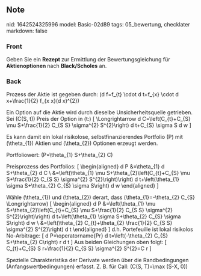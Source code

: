 ## Note
nid: 1642524325996
model: Basic-02d89
tags: 05_bewertung, checklater
markdown: false

### Front
Geben Sie ein <b>Rezept </b>zur Ermittlung der Bewertungsgleichung für <b>Aktienoptionen </b>nach <b>Black/Scholes</b> an.

### Back
Prozess der Aktie ist gegeben durch: \(d f=f_{t} \cdot d t+f_{x} \cdot d x+\frac{1}{2} f_{x x}(d x)^{2}\)

Ein Option auf die Aktie wird durch dieselbe Unsicherheitsquelle getrieben. Sei \(C(S, t)\) Preis der Option in \(t:\)
\[
\Longrightarrow d C=\left(C_{t}+C_{S} \mu S+\frac{1}{2} C_{S S} \sigma^{2} S^{2}\right) d t+C_{S} \sigma S d w
\]

Es kann damit ein lokal risikolose, selbstfinanzierendes Portfolio \(P\) mit \(\theta_{1}\) Aktien und \(\theta_{2}\) Optionen erzeugt werden.

Portfoliowert: \(P=\theta_{1} S+\theta_{2} C\)

Preisprozess des Portfolios:
\[
\begin{aligned}
d P &=\theta_{1} d S+\theta_{2} d C \\
&=\left(\theta_{1} \mu S+\theta_{2}\left(C_{t}+C_{S} \mu S+\frac{1}{2} C_{S S} \sigma^{2} S^{2}\right)\right) d t+\left(\theta_{1} \sigma S+\theta_{2} C_{S} \sigma S\right) d w
\end{aligned}
\]

Wähle \(\theta_{1}\) und \(\theta_{2}\) derart, dass \(\theta_{1}=-\theta_{2} C_{S} \Longrightarrow\)
\[
\begin{aligned}
d P &=\left(\theta_{1} \mu S+\theta_{2}\left(C_{t}+C_{S} \mu S+\frac{1}{2} C_{S S} \sigma^{2} S^{2}\right)\right) d t+\left(\theta_{1} \sigma S+\theta_{2} C_{S} \sigma S\right) d w \\
&=\left(\theta_{2} C_{t}+\theta_{2} \frac{1}{2} C_{S S} \sigma^{2} S^{2}\right) d t
\end{aligned}
\]
d.h. Portefeuille ist lokal risikolos
No-Arbitrage:
\[
d P=\operatorname{Pr} d t=\left(-\theta_{2} C_{S} S+\theta_{2} C\right) r d t
\]
Aus beiden Gleichungen oben folgt:
\[
C_{t}+C_{S} S r+\frac{1}{2} C_{S S} \sigma^{2} S^{2}=C r
\]


Spezielle Charakteristika der Derivate werden über die Randbedingungen (Anfangswertbedingungen) erfasst. Z. B. für Call: \(C(S, T)=\max (S-X, 0)\)
